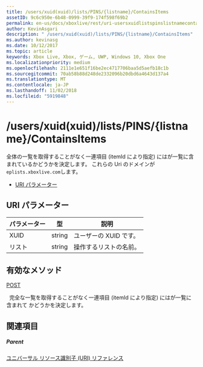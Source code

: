 ```yaml
---
title: /users/xuid(xuid)/lists/PINS/{listname}/ContainsItems
assetID: 9c6c950e-6b48-0999-39f9-174f598f69b2
permalink: en-us/docs/xboxlive/rest/uri-usersxuidlistspinslistnamecontainsitems.html
author: KevinAsgari
description: " /users/xuid(xuid)/lists/PINS/{listname}/ContainsItems"
ms.author: kevinasg
ms.date: 10/12/2017
ms.topic: article
keywords: Xbox Live, Xbox, ゲーム, UWP, Windows 10, Xbox One
ms.localizationpriority: medium
ms.openlocfilehash: 2111e1e651f16be2ec4717706baa5d5aefb18c1b
ms.sourcegitcommit: 70ab58b88d248de2332096b20dbd6a4643d137a4
ms.translationtype: MT
ms.contentlocale: ja-JP
ms.lasthandoff: 11/02/2018
ms.locfileid: "5919848"
---
```

# <a name="usersxuidxuidlistspinslistnamecontainsitems"></a>/users/xuid(xuid)/lists/PINS/{listname}/ContainsItems
全体の一覧を取得することがなく一連項目 (itemId により指定) にはが一覧に含まれているかどうかを決定します。 これらの Uri のドメインが`eplists.xboxlive.com`します。
 
  * [URI パラメーター](#ID4EV)
 
<a id="ID4EV"></a>

 
## <a name="uri-parameters"></a>URI パラメーター 
 
| パラメーター| 型| 説明| 
| --- | --- | --- | 
| XUID| string| ユーザーの XUID です。| 
| リスト| string| 操作するリストの名前。| 
  
<a id="ID4E5B"></a>

 
## <a name="valid-methods"></a>有効なメソッド

[POST](uri-usersxuidlistspinslistnamecontainsitemspost.md)

&nbsp;&nbsp;完全な一覧を取得することがなく一連項目 (itemId により指定) にはが一覧に含まれて かどうかを決定します。
 
<a id="ID4EIC"></a>

 
## <a name="see-also"></a>関連項目
 
<a id="ID4EKC"></a>

 
##### <a name="parent"></a>Parent 

[ユニバーサル リソース識別子 (URI) リファレンス](../atoc-xboxlivews-reference-uris.md)

   